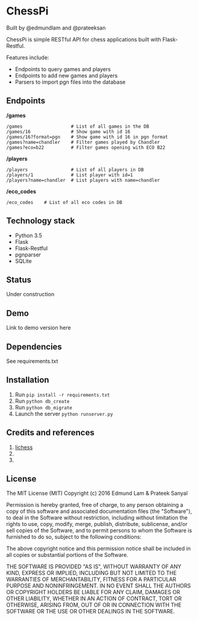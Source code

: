 # ChessPi

Built by @edmundlam and @prateeksan

ChessPi is simple RESTful API for chess applications built with Flask-Restful. 

Features include:

* Endpoints to query games and players
* Endpoints to add new games and players
* Parsers to import pgn files into the database

## Endpoints

**/games**

```
/games                  # List of all games in the DB
/games/16               # Show game with id 16
/games/16?format=pgn    # Show game with id 16 in pgn format
/games?name=chandler    # Filter games played by Chandler
/games?eco=b22          # Filter games opening with ECO B22
```

**/players**

```
/players                # List of all players in DB
/players/1              # List player with id=1
/players?name=chandler  # List players with name=chandler
```

**/eco_codes**

```
/eco_codes    # List of all eco codes in DB
```

## Technology stack

* Python 3.5
* Flask
* Flask-Restful
* pgnparser
* SQLite

## Status

Under construction

## Demo

Link to demo version here

## Dependencies

See requirements.txt

## Installation

1. Run `pip install -r requirements.txt`
2. Run `python db_create`
3. Run `python db_migrate`
4. Launch the server `python runserver.py`

## Credits and references

1. [lichess](https://github.com/ornicar/lila)
2.
3.

## License

The MIT License (MIT)
Copyright (c) 2016 Edmund Lam & Prateek Sanyal

Permission is hereby granted, free of charge, to any person obtaining a copy of this software and associated documentation files (the "Software"), to deal in the Software without restriction, including without limitation the rights to use, copy, modify, merge, publish, distribute, sublicense, and/or sell copies of the Software, and to permit persons to whom the Software is furnished to do so, subject to the following conditions:

The above copyright notice and this permission notice shall be included in all copies or substantial portions of the Software.

THE SOFTWARE IS PROVIDED "AS IS", WITHOUT WARRANTY OF ANY KIND, EXPRESS OR IMPLIED, INCLUDING BUT NOT LIMITED TO THE WARRANTIES OF MERCHANTABILITY, FITNESS FOR A PARTICULAR PURPOSE AND NONINFRINGEMENT. IN NO EVENT SHALL THE AUTHORS OR COPYRIGHT HOLDERS BE LIABLE FOR ANY CLAIM, DAMAGES OR OTHER LIABILITY, WHETHER IN AN ACTION OF CONTRACT, TORT OR OTHERWISE, ARISING FROM, OUT OF OR IN CONNECTION WITH THE SOFTWARE OR THE USE OR OTHER DEALINGS IN THE SOFTWARE.
